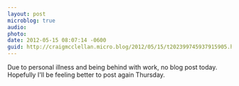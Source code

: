 ```yaml
---
layout: post
microblog: true
audio: 
photo: 
date: 2012-05-15 08:07:14 -0600
guid: http://craigmcclellan.micro.blog/2012/05/15/t202399745937915905.html
---
```

Due to personal illness and being behind with work, no blog post today. Hopefully I'll be feeling better to post again Thursday.
